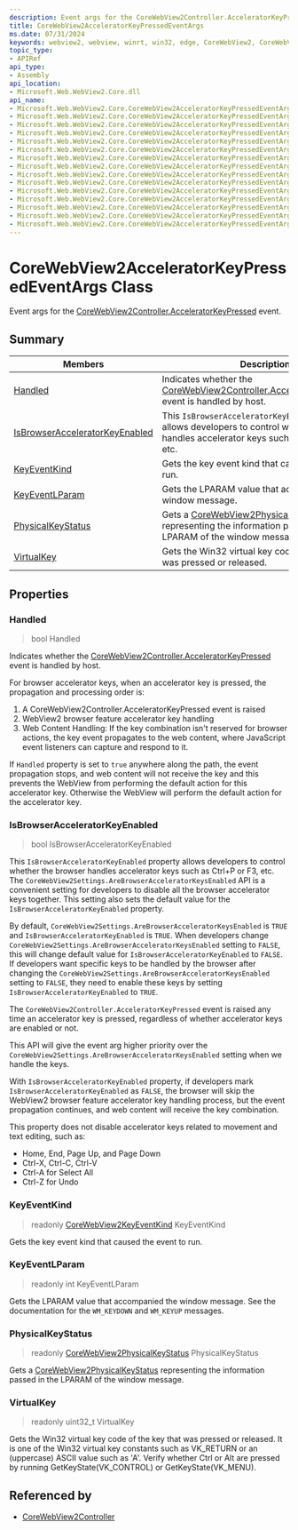 ```yaml
---
description: Event args for the CoreWebView2Controller.AcceleratorKeyPressed event.
title: CoreWebView2AcceleratorKeyPressedEventArgs
ms.date: 07/31/2024
keywords: webview2, webview, winrt, win32, edge, CoreWebView2, CoreWebView2Controller, browser control, edge html, CoreWebView2AcceleratorKeyPressedEventArgs
topic_type:
- APIRef
api_type:
- Assembly
api_location:
- Microsoft.Web.WebView2.Core.dll
api_name:
- Microsoft.Web.WebView2.Core.CoreWebView2AcceleratorKeyPressedEventArgs
- Microsoft.Web.WebView2.Core.CoreWebView2AcceleratorKeyPressedEventArgs.Handled
- Microsoft.Web.WebView2.Core.CoreWebView2AcceleratorKeyPressedEventArgs.IsBrowserAcceleratorKeyEnabled
- Microsoft.Web.WebView2.Core.CoreWebView2AcceleratorKeyPressedEventArgs.KeyEventKind
- Microsoft.Web.WebView2.Core.CoreWebView2AcceleratorKeyPressedEventArgs.KeyEventLParam
- Microsoft.Web.WebView2.Core.CoreWebView2AcceleratorKeyPressedEventArgs.PhysicalKeyStatus
- Microsoft.Web.WebView2.Core.CoreWebView2AcceleratorKeyPressedEventArgs.VirtualKey
- Microsoft.Web.WebView2.Core.CoreWebView2AcceleratorKeyPressedEventArgs.get_Handled
- Microsoft.Web.WebView2.Core.CoreWebView2AcceleratorKeyPressedEventArgs.get_IsBrowserAcceleratorKeyEnabled
- Microsoft.Web.WebView2.Core.CoreWebView2AcceleratorKeyPressedEventArgs.get_KeyEventKind
- Microsoft.Web.WebView2.Core.CoreWebView2AcceleratorKeyPressedEventArgs.get_KeyEventLParam
- Microsoft.Web.WebView2.Core.CoreWebView2AcceleratorKeyPressedEventArgs.get_PhysicalKeyStatus
- Microsoft.Web.WebView2.Core.CoreWebView2AcceleratorKeyPressedEventArgs.get_VirtualKey
- Microsoft.Web.WebView2.Core.CoreWebView2AcceleratorKeyPressedEventArgs.put_Handled
- Microsoft.Web.WebView2.Core.CoreWebView2AcceleratorKeyPressedEventArgs.put_IsBrowserAcceleratorKeyEnabled
---
```


# CoreWebView2AcceleratorKeyPressedEventArgs Class



Event args for the [CoreWebView2Controller.AcceleratorKeyPressed](corewebview2controller.md#acceleratorkeypressed) event.

## Summary

Members|Description
--|--
[Handled](#handled) | Indicates whether the [CoreWebView2Controller.AcceleratorKeyPressed](corewebview2controller.md#acceleratorkeypressed) event is handled by host.
[IsBrowserAcceleratorKeyEnabled](#isbrowseracceleratorkeyenabled) | This `IsBrowserAcceleratorKeyEnabled` property allows developers to control whether the browser handles accelerator keys such as Ctrl+P or F3, etc.
[KeyEventKind](#keyeventkind) | Gets the key event kind that caused the event to run.
[KeyEventLParam](#keyeventlparam) | Gets the LPARAM value that accompanied the window message.
[PhysicalKeyStatus](#physicalkeystatus) | Gets a [CoreWebView2PhysicalKeyStatus](corewebview2physicalkeystatus.md) representing the information passed in the LPARAM of the window message.
[VirtualKey](#virtualkey) | Gets the Win32 virtual key code of the key that was pressed or released.

## Properties

### Handled

>  bool Handled

Indicates whether the [CoreWebView2Controller.AcceleratorKeyPressed](corewebview2controller.md#acceleratorkeypressed) event is handled by host.

For browser accelerator keys, when an accelerator key is pressed, the propagation and processing order is:

1. A CoreWebView2Controller.AcceleratorKeyPressed event is raised
1. WebView2 browser feature accelerator key handling
1. Web Content Handling: If the key combination isn't reserved for browser actions, the key event propagates to the web content, where JavaScript event listeners can capture and respond to it.

If `Handled` property is set to `true` anywhere along the path, the event propagation stops, and web content will not receive the key and this prevents the WebView from performing the default action for this accelerator key. Otherwise the WebView will perform the default action for the accelerator key.

### IsBrowserAcceleratorKeyEnabled

>  bool IsBrowserAcceleratorKeyEnabled

This `IsBrowserAcceleratorKeyEnabled` property allows developers to control whether the browser handles accelerator keys such as Ctrl+P or F3, etc.
The `CoreWebView2Settings.AreBrowserAcceleratorKeysEnabled` API is a convenient setting for developers to disable all the browser accelerator keys together. This setting also sets the default value for the `IsBrowserAcceleratorKeyEnabled` property.

By default, `CoreWebView2Settings.AreBrowserAcceleratorKeysEnabled` is `TRUE` and `IsBrowserAcceleratorKeyEnabled` is `TRUE`. When developers change `CoreWebView2Settings.AreBrowserAcceleratorKeysEnabled` setting to `FALSE`, this will change default value for `IsBrowserAcceleratorKeyEnabled` to `FALSE`. If developers want specific keys to be handled by the browser after changing the `CoreWebView2Settings.AreBrowserAcceleratorKeysEnabled` setting to `FALSE`, they need to enable these keys by setting `IsBrowserAcceleratorKeyEnabled` to `TRUE`.

The `CoreWebView2Controller.AcceleratorKeyPressed` event is raised any time an accelerator key is pressed, regardless of whether accelerator keys are enabled or not.

This API will give the event arg higher priority over the `CoreWebView2Settings.AreBrowserAcceleratorKeysEnabled` setting when we handle the keys.

With `IsBrowserAcceleratorKeyEnabled` property, if developers mark `IsBrowserAcceleratorKeyEnabled` as `FALSE`, the browser will skip the WebView2 browser feature accelerator key handling process, but the event propagation continues, and web content will receive the key combination.

This property does not disable accelerator keys related to movement and text editing, such as:
 - Home, End, Page Up, and Page Down
 - Ctrl-X, Ctrl-C, Ctrl-V
 - Ctrl-A for Select All
 - Ctrl-Z for Undo

### KeyEventKind

> readonly  [CoreWebView2KeyEventKind](corewebview2keyeventkind.md) KeyEventKind

Gets the key event kind that caused the event to run.

### KeyEventLParam

> readonly  int KeyEventLParam

Gets the LPARAM value that accompanied the window message.
See the documentation for the `WM_KEYDOWN` and `WM_KEYUP` messages.

### PhysicalKeyStatus

> readonly  [CoreWebView2PhysicalKeyStatus](corewebview2physicalkeystatus.md) PhysicalKeyStatus

Gets a [CoreWebView2PhysicalKeyStatus](corewebview2physicalkeystatus.md) representing the information passed in the LPARAM of the window message.

### VirtualKey

> readonly  uint32_t VirtualKey

Gets the Win32 virtual key code of the key that was pressed or released.
It is one of the Win32 virtual key constants such as VK_RETURN or an (uppercase) ASCII value such as 'A'. Verify whether Ctrl or Alt are pressed by running GetKeyState(VK_CONTROL) or GetKeyState(VK_MENU).






## Referenced by

- [CoreWebView2Controller](corewebview2controller.md)
